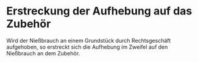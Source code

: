 # Erstreckung der Aufhebung auf das Zubehör

Wird der Nießbrauch an einem Grundstück durch Rechtsgeschäft aufgehoben, so erstreckt sich die Aufhebung im Zweifel auf den Nießbrauch an dem Zubehör.